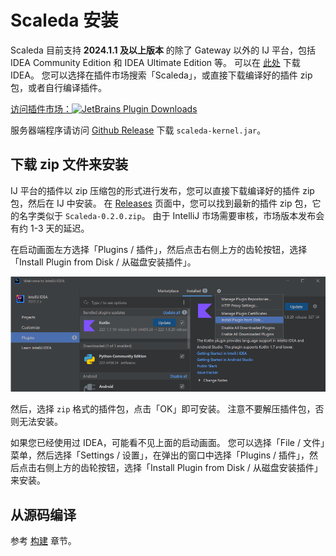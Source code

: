 # Scaleda 安装

Scaleda 目前支持 **2024.1.1 及以上版本** 的除了 Gateway 以外的 IJ 平台，包括 IDEA Community Edition 和 IDEA Ultimate Edition 等。
可以在 [此处](https://www.jetbrains.com/idea/download/) 下载 IDEA。
您可以选择在插件市场搜索「Scaleda」，或直接下载编译好的插件 zip 包，或者自行编译插件。

[访问插件市场：![JetBrains Plugin Downloads](https://img.shields.io/jetbrains/plugin/d/21863?color=%2315559aff)](https://plugins.jetbrains.com/plugin/21863)

服务器端程序请访问 [Github Release](https://github.com/Scaleda/Scaleda/releases) 下载 `scaleda-kernel.jar`。

## 下载 zip 文件来安装

IJ 平台的插件以 zip 压缩包的形式进行发布，您可以直接下载编译好的插件 zip 包，然后在 IJ 中安装。
在 [Releases](https://github.com/Scaleda/Scaleda/releases) 页面中，您可以找到最新的插件 zip 包，它的名字类似于 `Scaleda-0.2.0.zip`。
由于 IntelliJ 市场需要审核，市场版本发布会有约 1-3 天的延迟。

在启动画面左方选择「Plugins / 插件」，然后点击右侧上方的齿轮按钮，选择「Install Plugin from Disk / 从磁盘安装插件」。

![Install Plugin from Disk](images/splash-install.png)

然后，选择 `zip` 格式的插件包，点击「OK」即可安装。
注意不要解压插件包，否则无法安装。

如果您已经使用过 IDEA，可能看不见上面的启动画面。
您可以选择「File / 文件」菜单，然后选择「Settings / 设置」，在弹出的窗口中选择「Plugins / 插件」，然后点击右侧上方的齿轮按钮，选择「Install Plugin from Disk / 从磁盘安装插件」来安装。

## 从源码编译

参考 [构建](build) 章节。
